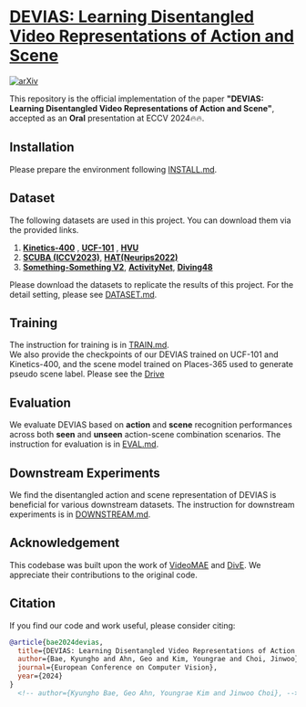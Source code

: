 # [DEVIAS: Learning Disentangled Video Representations of Action and Scene](https://arxiv.org/abs/2312.00826)

[![arXiv](https://img.shields.io/badge/arXiv-2312.00826-red)](https://arxiv.org/abs/2312.00826)

This repository is the official implementation of the paper **"DEVIAS: Learning Disentangled Video Representations of Action and Scene"**, accepted as an **Oral** presentation at ECCV 2024🔥🔥.

<!-- ## News -->
<!-- - We are diligently preparing the code and are excited to share it with you soon. Stay tuned for the release soon! -->
  
## Installation

Please prepare the environment following [INSTALL.md](docs/INSTALL.md).

## Dataset

The following datasets are used in this project. You can download them via the provided links.

1. **[Kinetics-400](https://opendatalab.com/OpenMMLab/Kinetics-400)** , **[UCF-101](https://www.crcv.ucf.edu/data/UCF101.php)** , **[HVU](https://github.com/holistic-video-understanding/HVU-Downloader)**
2. **[SCUBA (ICCV2023)](https://github.com/lihaoxin05/StillMix)**, **[HAT(Neurips2022)](https://github.com/princetonvisualai/HAT)**
3. **[Something-Something V2](https://developer.qualcomm.com/software/ai-datasets/something-something)**, **[ActivityNet](http://activity-net.org/download.html)**, **[Diving48](http://www.svcl.ucsd.edu/projects/resound/dataset.html)**

Please download the datasets to replicate the results of this project. For the detail setting, please see [DATASET.md](docs/DATASET.md).

## Training
The instruction for training is in [TRAIN.md](docs/TRAIN.md).  
We also provide the checkpoints of our DEVIAS trained on UCF-101 and Kinetics-400, and the scene model trained on Places-365 used to generate pseudo scene label. Please see the [Drive](https://drive.google.com/drive/folders/1khvhRQ3rDHEm9k8Q5EXxHulU-1HrLzUu?usp=drive_link)

## Evaluation
We evaluate DEVIAS based on **action** and **scene** recognition performances across both **seen** and **unseen** action-scene combination scenarios.
The instruction for evaluation is in [EVAL.md](docs/EVAL.md).

## Downstream Experiments
We find the disentangled action and scene representation of DEVIAS is beneficial for various downstream datasets.
The instruction for downstream experiments is in [DOWNSTREAM.md](docs/DOWNSTREAM.md).

## Acknowledgement
This codebase was built upon the work of [VideoMAE](https://github.com/MCG-NJU/VideoMAE) and [DivE](https://github.com/kdwonn/DivE). We appreciate their contributions to the original code.

## Citation

If you find our code and work useful, please consider citing:

```bibtex
@article{bae2024devias,
  title={DEVIAS: Learning Disentangled Video Representations of Action and Scene for Holistic Video Understanding},
  author={Bae, Kyungho and Ahn, Geo and Kim, Youngrae and Choi, Jinwoo},
  journal={European Conference on Computer Vision},
  year={2024}
}
  <!-- author={Kyungho Bae, Geo Ahn, Youngrae Kim and Jinwoo Choi}, -->
